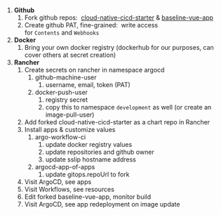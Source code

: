 1. **Github**
	1. Fork github repos:  [cloud-native-cicd-starter](https://github.com/krumIO/cloud-native-cicd-starter) & [baseline-vue-app](https://github.com/krumIO/baseline-vue-app)
	2. Create github PAT, fine-grained:  write access for `Contents` and `Webhooks`
2. **Docker**
	1. Bring your own docker registry (dockerhub for our purposes, can cover others at secret creation)
3. **Rancher**
	1. Create secrets on rancher in namespace argocd
		1. github-machine-user
			1. username, email, token (PAT)
		2. docker-push-user
			1. registry secret
			2. copy this to namespace `development` as well (or create an image-pull-user)
	2. Add forked cloud-native-cicd-starter as a chart repo in Rancher
	3. Install apps & customize values
		1. argo-workflow-ci
			1. update docker registry values
			2. update repositories and github owner
			3. update sslip hostname address
		2. argocd-app-of-apps
			1. update gitops.repoUrl to fork
	4. Visit ArgoCD, see apps
	5. Visit Workflows, see resources
	6. Edit forked baseline-vue-app, monitor build
	7. Visit ArgoCD, see app redeployment on image update
